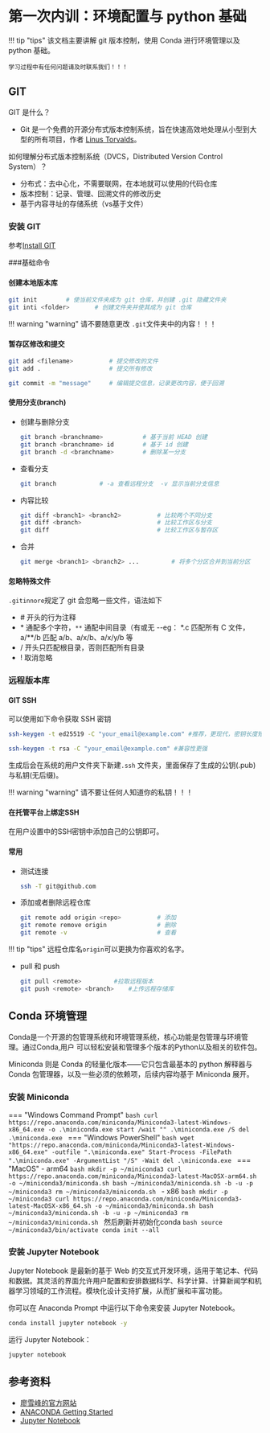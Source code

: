 # 第一次内训：环境配置与 python 基础

!!! tip "tips"
	该文档主要讲解 git 版本控制，使用 Conda 进行环境管理以及 python 基础。
	
	学习过程中有任何问题请及时联系我们！！！

## GIT 

GIT 是什么？

- Git 是一个免费的开源分布式版本控制系统，旨在快速高效地处理从小型到大型的所有项目，作者 [Linus Torvalds](https://en.wikipedia.org/wiki/Linus_Torvalds)。

如何理解分布式版本控制系统（DVCS，Distributed Version Control System）？

- 分布式：去中心化，不需要联网，在本地就可以使用的代码仓库
- 版本控制：记录、管理、回溯文件的修改历史
- 基于内容寻址的存储系统（vs基于文件）

### 安装 GIT

参考[Install GIT](https://www.atlassian.com/zh/git/tutorials/install-git)

###基础命令

#### 创建本地版本库

```bash
git init 		# 使当前文件夹成为 git 仓库，并创建 .git 隐藏文件夹
git inti <folder>		# 创建文件夹并使其成为 git 仓库
```

!!! warning "warning"
	请不要随意更改  `.git`文件夹中的内容！！！

#### 暂存区修改和提交

```bash
git add <filename>			# 提交修改的文件
git add .				    # 提交所有修改

git commit -m "message"		# 编辑提交信息，记录更改内容，便于回溯
```

#### 使用分支(branch)

- 创建与删除分支

  ```bash
  git branch <branchname>			# 基于当前 HEAD 创建
  git branch <branchname> id		# 基于 id 创建
  git branch -d <branchname>		# 删除某一分支
  ```

- 查看分支

  ```bash
  git branch			# -a 查看远程分支  -v 显示当前分支信息
  ```

- 内容比较

  ```bash
  git diff <branch1> <branch2>			# 比较两个不同分支
  git diff <branch>						# 比较工作区与分支
  git diff 								# 比较工作区与暂存区
  ```

- 合并

  ```bash
  git merge <branch1> <branch2> ...			# 将多个分区合并到当前分区
  ```

#### 忽略特殊文件

`.gitinnore`规定了 git 会忽略一些文件，语法如下

- \# 开头的行为注释
- \* 通配多个字符，`**` 通配中间目录（有或无  --eg： *.c 匹配所有 C 文件，a/**/b 匹配 a/b、a/x/b、a/x/y/b 等
- / 开头只匹配根目录，否则匹配所有目录
- ! 取消忽略

### 远程版本库

#### GIT SSH

可以使用如下命令获取 SSH 密钥

```bash
ssh-keygen -t ed25519 -C "your_email@example.com" #推荐，更现代，密钥长度短

ssh-keygen -t rsa -C "your_email@example.com" #兼容性更强
```

生成后会在系统的用户文件夹下新建`.ssh` 文件夹，里面保存了生成的公钥(.pub)与私钥(无后缀)。

!!! warning "warning"
	请不要让任何人知道你的私钥！！！

#### 在托管平台上绑定SSH

在用户设置中的SSH密钥中添加自己的公钥即可。

#### 常用

- 测试连接

  ```bash
  ssh -T git@github.com
  ```

- 添加或者删除远程仓库

  ```bash
  git remote add origin <repo>			# 添加
  git remote remove origin				# 删除
  git remote -v							# 查看
  ```

!!! tip "tips"
  	远程仓库名`origin`可以更换为你喜欢的名字。

- pull 和 push

  ```bash
  git pull <remote>    		#拉取远程版本
  git push <remote> <branch>    #上传远程存储库
  ```

## Conda 环境管理

Conda是一个开源的包管理系统和环境管理系统，核心功能是包管理与环境管理。通过Conda,用户
可以轻松安装和管理多个版本的Python以及相关的软件包。

Miniconda 则是 Conda 的轻量化版本——它只包含最基本的 python 解释器与 Conda 包管理器，以及一些必须的依赖项，后续内容均基于 Miniconda 展开。

### 安装 Miniconda

=== "Windows Command Prompt"
    ```bash
    curl https://repo.anaconda.com/miniconda/Miniconda3-latest-Windows-x86_64.exe -o .\miniconda.exe
    start /wait "" .\miniconda.exe /S
    del .\miniconda.exe
    ```
=== "Windows PowerShell"
    ```bash
    wget "https://repo.anaconda.com/miniconda/Miniconda3-latest-Windows-x86_64.exe" -outfile ".\miniconda.exe"
    Start-Process -FilePath ".\miniconda.exe" -ArgumentList "/S" -Wait
    del .\miniconda.exe
    ```
=== "MacOS" 
    - arm64
    ```bash
    mkdir -p ~/miniconda3
    curl https://repo.anaconda.com/miniconda/Miniconda3-latest-MacOSX-arm64.sh -o ~/miniconda3/miniconda.sh
    bash ~/miniconda3/miniconda.sh -b -u -p ~/miniconda3
    rm ~/miniconda3/miniconda.sh
    ```
    - x86
      ```bash
      mkdir -p ~/miniconda3
      curl https://repo.anaconda.com/miniconda/Miniconda3-latest-MacOSX-x86_64.sh -o ~/miniconda3/miniconda.sh
      bash ~/miniconda3/miniconda.sh -b -u -p ~/miniconda3
      rm ~/miniconda3/miniconda.sh
      ```
    然后刷新并初始化conda
    ```bash
    source ~/miniconda3/bin/activate
    conda init --all
    ```

### 安装 Jupyter Notebook

Jupyter Notebook 是最新的基于 Web 的交互式开发环境，适用于笔记本、代码和数据。其灵活的界面允许用户配置和安排数据科学、科学计算、计算新闻学和机器学习领域的工作流程。模块化设计支持扩展，从而扩展和丰富功能。

你可以在 Anaconda Prompt 中运行以下命令来安装 Jupyter Notebook。

```bash
conda install jupyter notebook -y
```

运行 Jupyter Notebook：

```bash
jupyter notebook
```












## 参考资料

- [廖雪峰的官方网站](https://liaoxuefeng.com)
- [ANACONDA Getting Started](https://www.anaconda.com/docs/getting-started/getting-started)
- [Jupyter Notebook](https://jupyter.org)



















































